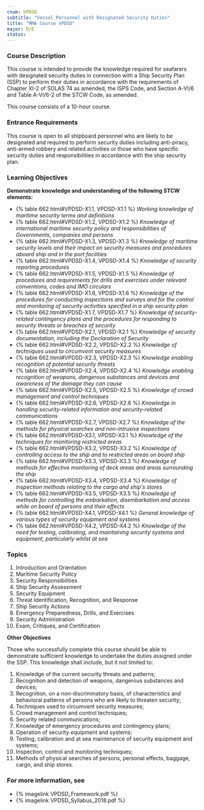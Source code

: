 ```yaml
---
cnum: VPDSD
subtitle: "Vessel Personnel with Designated Security Duties"
title: "MMA Course VPDSD"
major: D/E
status: 
---
```


### Course Description

This course is intended to provide the knowledge required for seafarers with designated security duties in connection with a Ship Security Plan (SSP) to perform their duties in accordance with the requirements of Chapter XI-2 of SOLAS 74 as amended, the ISPS Code, and Section A-VI/6 and Table A-VI/6-2 of the STCW Code, as amended. 


This course consists of a 10-hour course.

### Entrance Requirements

This course is open to all shipboard personnel who are likely to be designated and required to perform security duties including anti-piracy, anti-armed robbery and related activities or those who have specific security duties and responsibilities in accordance with the ship security plan.


### Learning Objectives

**Demonstrate knowledge and understanding of the following STCW elements:**

* {% table 662.html#VPDSD-X1.1, VPDSD-X1.1 %} *Working knowledge of maritime security terms and definitions*
* {% table 662.html#VPDSD-X1.2, VPDSD-X1.2 %} *Knowledge of international maritime security policy and responsibilities of Governments, companies and persons*
* {% table 662.html#VPDSD-X1.3, VPDSD-X1.3 %} *Knowledge of maritime security levels and their impact on security measures and procedures aboard ship and in the port facilities*
* {% table 662.html#VPDSD-X1.4, VPDSD-X1.4 %} *Knowledge of security reporting procedures*
* {% table 662.html#VPDSD-X1.5, VPDSD-X1.5 %} *Knowledge of procedures and requirements for drills and exercises under relevant conventions, codes and IMO circulars*
* {% table 662.html#VPDSD-X1.6, VPDSD-X1.6 %} *Knowledge of the procedures for conducting inspections and surveys and for the control and monitoring of security activities specified in a ship security plan*
* {% table 662.html#VPDSD-X1.7, VPDSD-X1.7 %} *Knowledge of security-related contingency plans and the procedures for responding to security threats or breaches of security*
* {% table 662.html#VPDSD-X2.1, VPDSD-X2.1 %} *Knowledge of security documentation, including the Declaration of Security*
* {% table 662.html#VPDSD-X2.2, VPDSD-X2.2 %} *Knowledge of techniques used to circumvent security measures*
* {% table 662.html#VPDSD-X2.3, VPDSD-X2.3 %} *Knowledge enabling recognition of potential security threats*
* {% table 662.html#VPDSD-X2.4, VPDSD-X2.4 %} *Knowledge enabling recognition of weapons, dangerous substances and devices and awareness of the damage they can cause*
* {% table 662.html#VPDSD-X2.5, VPDSD-X2.5 %} *Knowledge of crowd management and control techniques*
* {% table 662.html#VPDSD-X2.6, VPDSD-X2.6 %} *Knowledge in handling security-related information and security-related communications*
* {% table 662.html#VPDSD-X2.7, VPDSD-X2.7 %} *Knowledge of the methods for physical searches and non-intrusive inspections*
* {% table 662.html#VPDSD-X3.1, VPDSD-X3.1 %} *Knowledge of the techniques for monitoring restricted areas*
* {% table 662.html#VPDSD-X3.2, VPDSD-X3.2 %} *Knowledge of controlling access to the ship and to restricted areas on board ship*
* {% table 662.html#VPDSD-X3.3, VPDSD-X3.3 %} *Knowledge of methods for effective monitoring of deck areas and areas surrounding the ship*
* {% table 662.html#VPDSD-X3.4, VPDSD-X3.4 %} *Knowledge of inspection methods relating to the cargo and ship's stores*
* {% table 662.html#VPDSD-X3.5, VPDSD-X3.5 %} *Knowledge of methods for controlling the embarkation, disembarkation and access while on board of persons and their effects*
* {% table 662.html#VPDSD-X4.1, VPDSD-X4.1 %} *General knowledge of various types of security equipment and systems*
* {% table 662.html#VPDSD-X4.2, VPDSD-X4.2 %} *Knowledge of the need for testing, calibrating, and maintaining security systems and equipment, particularly whilst at sea*


### Topics

1.	Introduction and Orientation
2.	Maritime Security Policy
3.	Security Responsibilities
4.	Ship Security Assessment
5.	Security Equipment
6.	Threat Identification, Recognition, and Response
7.	Ship Security Actions
8.	Emergency Preparedness, Drills, and Exercises
9.	Security Administration
10.	Exam, Critiques, and Certification


**Other Objectives**

Those who successfully complete this course should be able to demonstrate sufficient knowledge to undertake the duties assigned under the SSP. This knowledge shall include, but it not limited to:
 
1.	Knowledge of the current security threats and patterns;
2.	Recognition and detection of weapons, dangerous substances and devices;
3.	Recognition, on a non-discriminatory basis, of characteristics and behavioral patterns of persons who are likely to threaten security;
4.	Techniques used to circumvent security measures;
5.	Crowd management and control techniques;
6.	Security related communications;
7.	Knowledge of emergency procedures and contingency plans;
8.	Operation of security equipment and systems;
9.	Testing, calibration and at sea maintenance of security equipment and systems;
10.	Inspection, control and monitoring techniques;
11.	Methods of physical searches of persons, personal effects, baggage, cargo, and ship stores. 



### For more information, see 

* {% imagelink VPDSD_Framework.pdf %} 
* {% imagelink VPDSD_Syllabus_2018.pdf %} 




